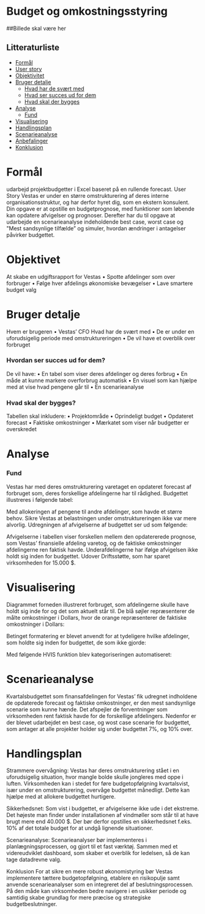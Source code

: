 #  Budget og omkostningsstyring


##Billede skal være her 

## Litteraturliste

- [Formål](#Formål)
- [User story](#User-story)
- [Objektivitet](#Objektivitet)
- [Bruger detalje](#Bruger-detalje)
  - [Hvad har de svært med](#Hvad-har-de-svært-med) 
  - [Hvad ser succes ud for dem](#Hvad-ser-succes-ud-for-dem)
  - [Hvad skal der bygges](#Hvad-skal-der-bygges)
- [Analyse](#Analyse)
  - [Fund](#Fund)
- [Visualisering](#Visualisering)
- [Handlingsplan](#Handlingsplan)
- [Scenarieanalyse](#Scenarieanalyse)
- [Anbefalinger](#Anbefalinger)
- [Konklusion](#Konklusion) 



# Formål 
udarbejd projektbudgetter i Excel baseret på en rullende forecast.
User Story
Vestas er under en større omstrukturering af deres interne organisationsstruktur, og har derfor hyret dig, som en ekstern konsulent. Din opgave er at opstille en budgetprognose, med funktioner som løbende kan opdatere afvigelser og prognoser. Derefter har du til opgave at udarbejde en scenarieanalyse indeholdende best case, worst case og "Mest sandsynlige tilfælde” og simuler, hvordan ændringer i antagelser påvirker budgettet.

# Objektivet
At skabe en udgiftsrapport for Vestas
•	Spotte afdelinger som over forbruger 
•	Følge hver afdelings økonomiske bevægelser
•	Lave smartere budget valg

# Bruger detalje
Hvem er brugeren 
•	Vestas’ CFO
Hvad har de svært med 
•	De er under en uforudsigelig periode med omstruktureringen 
•	De vil have et overblik over forbruget

### Hvordan ser succes ud for dem?
De vil have: 
•	En tabel som viser deres afdelinger og deres forbrug
•	En måde at kunne markere overforbrug automatisk
•	En visuel som kan hjælpe med at vise hvad pengene går til 
•	En scenarieanalyse

### Hvad skal der bygges?
Tabellen skal inkludere:
•	Projektområde
•	Oprindeligt budget
•	Opdateret forecast 
•	Faktiske omkostninger
•	Mærkatet som viser når budgetter er overskredet

# Analyse

### Fund
Vestas har med deres omstrukturering varetaget en opdateret forecast af forbruget som, deres forskellige afdelingerne har til rådighed. Budgettet illustreres i følgende tabel:

 

Med allokeringen af pengene til andre afdelinger, som havde et større behov. Sikre Vestas at belastningen under omstruktureringen ikke var mere alvorlig. Udregningen af afvigelserne af budgettet ser ud som følgende:

 

Afvigelserne i tabellen viser forskellen mellem den opdatererede prognose, som Vestas’ finansielle afdeling varetog, og de faktiske omkostninger afdelingerne ren faktisk havde. Underafdelingerne har ifølge afvigelsen ikke holdt sig inden for budgettet. Udover Driftsstøtte, som har sparet virksomheden for 15.000 $. 





# Visualisering
Diagrammet forneden illustreret forbruget, som afdelingerne skulle have holdt sig inde for og det som aktuelt står til. De blå søjler repræsenterer de målte omkostninger i Dollars, hvor de orange repræsenterer de faktiske omkostninger i Dollars:

 

Betinget formatering er blevet anvendt for at tydeligere hvilke afdelinger, som holdte sig inden for budgettet, de som ikke gjorde:

 

Med følgende HVIS funktion blev kategoriseringen automatiseret:

 





# Scenarieanalyse 
Kvartalsbudgettet som finansafdelingen for Vestas’ fik udregnet indholdene de opdaterede forecast og faktiske omkostninger, er den mest sandsynlige scenarie som kunne hænde. Det afspejler de forventninger som virksomheden rent faktisk havde for de forskellige afdelingers. Nedenfor er der blevet udarbejdet en best case, og wost case scenarie for budgettet, som antager at alle projekter holder sig under budgettet 7%, og 10% over.

 

 


# Handlingsplan
Strammere overvågning:
Vestas har deres omstrukturering stået i en uforudsigelig situation, hvor mangle bolde skulle jongleres med oppe i luften. Virksomheden kan i stedet for føre budgetopfølgning kvartalsvist, især under en omstrukturering, overvåge budgettet månedligt. Dette kan hjælpe med at allokere budgettet hurtigere.
 
Sikkerhedsnet:
Som vist i budgettet, er afvigelserne ikke ude i det ekstreme. Det højeste man finder under installationen af vindmøller som står til at have brugt mere end 40.000 $. Der bør derfor opstilles en sikkerhedsnet f.eks. 10% af det totale budget for at undgå lignende situationer.

Scenarieanalyse:
Scenarieanalyser bør implementeres i planlægningsprocessen, og gjort til et fast værktøj. Sammen med et videreudviklet dashboard, som skaber et overblik for ledelsen, så de kan tage datadrevne valg.


Konklusion
For at sikre en mere robust økonomistyring bør Vestas implementere tættere budgetopfølgning, etablere en risikopulje samt anvende scenarieanalyser som en integreret del af beslutningsprocessen. På den måde kan virksomheden bedre navigere i en usikker periode og samtidig skabe grundlag for mere præcise og strategiske budgetbeslutninger.
